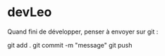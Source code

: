# devLeo
Quand fini de développer, penser à envoyer sur git :

git add .
git commit -m "message"
git push